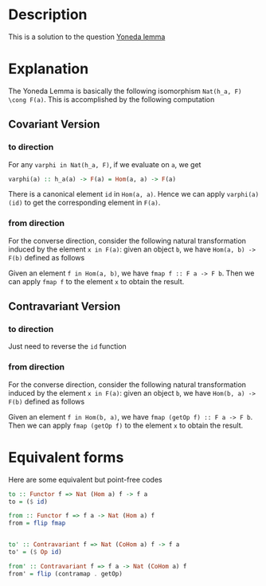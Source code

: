 # Description

This is a solution to the question [Yoneda lemma](https://www.codewars.com/kata/5af33bcdde4c7f94a90000b3)


# Explanation

The Yoneda Lemma is basically the following isomorphism `Nat(h_a, F) \cong F(a)`. This is accomplished by the following computation

## Covariant Version
### to direction
For any `varphi in Nat(h_a, F)`, if we evaluate on `a`, we get
```Haskell
varphi(a) :: h_a(a) -> F(a) = Hom(a, a) -> F(a)
```
There is a canonical element `id` in `Hom(a, a)`. Hence we can apply `varphi(a)(id)` to get the corresponding element in `F(a)`.

### from direction
For the converse direction, consider the following natural transformation induced by the element `x in F(a)`: given an object `b`, we have `Hom(a, b) -> F(b)` defined as follows

Given an element `f in Hom(a, b)`, we have `fmap f :: F a -> F b`. Then we can apply `fmap f` to the element `x` to obtain the result.

## Contravariant Version
### to direction
Just need to reverse the `id` function

### from direction
For the converse direction, consider the following natural transformation induced by the element `x in F(a)`: given an object `b`, we have `Hom(b, a) -> F(b)` defined as follows

Given an element `f in Hom(b, a)`, we have `fmap (getOp f) :: F a -> F b`. Then we can apply `fmap (getOp f)` to the element `x` to obtain the result.



# Equivalent forms
Here are some equivalent but point-free codes
```Haskell
to :: Functor f => Nat (Hom a) f -> f a
to = ($ id)

from :: Functor f => f a -> Nat (Hom a) f
from = flip fmap 


to' :: Contravariant f => Nat (CoHom a) f -> f a
to' = ($ Op id)

from' :: Contravariant f => f a -> Nat (CoHom a) f
from' = flip (contramap . getOp)
```
